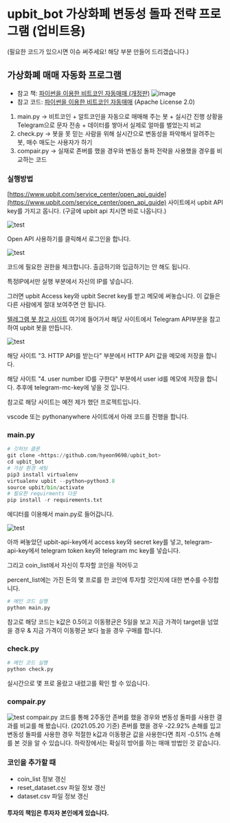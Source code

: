 # upbit_bot 가상화폐 변동성 돌파 전략 프로그램 (업비트용)
(필요한 코드가 있으시면 이슈 써주세요! 해당 부분 만들어 드리겠습니다.)
## 가상화폐 매매 자동화 프로그램
- 참고 책: [파이썬을 이용한 비트코인 자동매매 (개정판)](https://wikidocs.net/book/1665) ![image](https://user-images.githubusercontent.com/41141851/115146002-a4c3e080-a08f-11eb-85bc-122ee056a2c0.png)
- 참고 코드: [파이썬을 이용한 비트코인 자동매매](https://github.com/sharebook-kr/book-cryptocurrency) (Apache License 2.0)
1. main.py -> 비트코인 + 알트코인을 자동으로 매매해 주는 봇 + 실시간 진행 상황을 Telegram으로 문자 전송 + 데이터를 쌓아서 실제로 얼마를 벌었는지 비교
2. check.py -> 봇을 못 믿는 사람을 위해 실시간으로 변동성을 파악해서 알려주는 봇, 매수 매도는 사용자가 하기
3. compair.py -> 실재로 존버를 했을 경우와 변동성 돌파 전략을 사용했을 경우를 비교하는 코드
### 실행방법

[https://www.upbit.com/service_center/open_api_guide](https://www.upbit.com/service_center/open_api_guide) 사이트에서 upbit API key를 가지고 옵니다. (구글에 upbit api 치시면 바로 나옵니다.)

![test](https://user-images.githubusercontent.com/41141851/118991825-080e9e80-b9bf-11eb-9f74-8e9bb6584138.png)


Open API 사용하기를 클릭해서 로그인을 합니다.

![test](https://user-images.githubusercontent.com/41141851/118991974-2b394e00-b9bf-11eb-8df7-a4d5e6cbd7c2.png)

코드에 필요한 권한을 체크합니다. 출금하기와 입금하기는 안 해도 됩니다.

특정IP에서만 실행 부분에서 자신의 IP를 넣습니다.

그러면 upbit Access key와 upbit Secret key를 받고 메모에 써놓습니다. 이 값들은 다른 사람에게 절대 보여주면 안 됩니다.

[텔레그램 봇 참고 사이트](https://co-vision.gitbook.io/co-vision/how-to-build/sw-build/4.-required-api#telegram-api) 여기에 들어가서 해당 사이트에서 Telegram API부분을 참고하여 upbit 봇을 만듭니다. 

![test](https://user-images.githubusercontent.com/41141851/118992220-676cae80-b9bf-11eb-9961-9131f2b94696.png)

해당 사이트 "3. HTTP API를 받는다" 부분에서 HTTP API 값을 메모에 저장을 합니다. 

해당 사이트 "4. user number ID를 구한다" 부분에서 user id를 메모에 저장을 합니다. 추후에 telegram-mc-key에 넣을 것 입니다.

참고로 해당 사이트는 예전 제가 했던 프로젝트입니다.

vscode 또는 pythonanywhere 사이트에서 아래 코드를 진행을 합니다.

### main.py
```python
# 깃허브 클론
git clone <https://github.com/hyeon9698/upbit_bot>
cd upbit_bot
# 가상 환경 세팅
pip3 install virtualenv
virtualenv upbit --python=python3.8
source upbit/bin/activate
# 필요한 requirments 다운
pip install -r requirements.txt

```

에디터를 이용해서 main.py로 들어갑니다.

![test](https://user-images.githubusercontent.com/41141851/118992432-9aaf3d80-b9bf-11eb-8843-d3cca4b3673c.png)

아까 써놓았던 upbit-api-key에서 access key와 secret key를 넣고, telegram-api-key에서 telegram token key와 telegram mc key를 넣습니다.

그리고 coin_list에서 자신이 투자할 코인을 적어두고

percent_list에는 가진 돈의 몇 프로를 한 코인에 투자할 것인지에 대한 변수를 수정합니다.

```python
# 메인 코드 실행
python main.py
```

참고로 해당 코드는 k값은 0.5이고 이동평균은 5일을 보고 지금 가격이 target을 넘었을 경우 & 지금 가격이 이동평균 보다 높을 경우 구매를 합니다.

### check.py
```python
# 메인 코드 실행
python check.py
```
실시간으로 몇 프로 올랐고 내렸고를 확인 할 수 있습니다.

### compair.py
![test](https://user-images.githubusercontent.com/41141851/118996709-0f37ab80-b9c3-11eb-9824-5e8a48d87688.png)
compair.py 코드를 통해 2주동안 존버를 했을 경우와 변동성 돌파를 사용한 결과를 비교를 해 봤습니다. (2021.05.20 기준)
존버를 했을 경우 -22.92% 손해를 입고
변동성 돌파를 사용한 경우 적절한 k값과 이동평균 값을 사용한다면 최저 -0.51% 손해를 본 것을 알 수 있습니다.
하락장에서는 확실히 방어를 하는 매매 방법인 것 같습니다.

### 코인을 추가할 때
- coin_list 정보 갱신
- reset_dataset.csv 파일 정보 갱신
- dataset.csv 파일 정보 갱신

#### 투자의 책임은 투자자 본인에게 있습니다.
